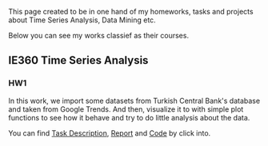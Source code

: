 This page created to be in one hand of my homeworks, tasks and projects about Time Series Analysis, Data Mining etc.

Below you can see my works classief as their courses.

## IE360 Time Series Analysis

### HW1

In this work, we  import some datasets from Turkish Central Bank's database and taken from Google Trends. 
And then, visualize it to with simple plot functions to see how it behave and try to do little analysis about the data.

You can find [Task Description](https://github.com/SinaOzturk/Projects/blob/main/IE360_Statistical_Forecasting_and_Time_Series/HW1/IE%20360%20HW1.pdf), [Report](IE360_Statistical_Forecasting_and_Time_Series/IE360_HW1_Markdown_Report.html) and [Code](https://github.com/SinaOzturk/Projects/blob/main/IE360_Statistical_Forecasting_and_Time_Series/HW1/IE%20360%20HW1%20R%20Script.R) by click into.
